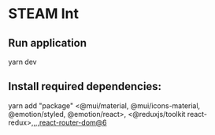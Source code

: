 #  STEAM Int

## Run application
yarn dev

## Install required dependencies:
yarn add "package"
    <@mui/material, @mui/icons-material, @emotion/styled, @emotion/react>, 
    <@reduxjs/toolkit react-redux>,<axios>,<sweetalert2>,<prop-types>,<react-router-dom@6>

